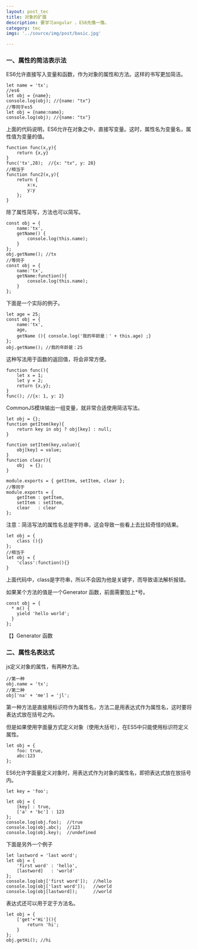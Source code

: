 ```yaml
---
layout: post_tec
title: 对象的扩展
description: 要学习angular ，ES6先撸一撸。
category: tec
imgs: '../source/img/post/basic.jpg'

---
```

### 一、属性的简洁表示法
ES6允许直接写入变量和函数，作为对象的属性和方法。这样的书写更加简洁。
```
let name = 'tx';
//es6
let obj = {name};
console.log(obj); //{name: "tx"}
//等同于es5
let obj = {name:name};
console.log(obj); //{name: "tx"}
```
上面的代码说明，ES6允许在对象之中，直接写变量。这时，属性名为变量名，属性值为变量的值。
```
function func(x,y){
	return {x,y}
}
func('tx',28);  //{x: "tx", y: 28}
//相当于
function func2(x,y){
	return {
		x:x,
		y:y
	};
}
```
除了属性简写，方法也可以简写。
```
const obj = {
	name:'tx',
	getName() {
		console.log(this.name);
	}
};
obj.getName(); //tx
//等同于
const obj = {
	name:'tx',
	getName:function(){
		console.log(this.name);
	}
};
```
下面是一个实际的例子。
```
let age = 25;
const obj = {
	name:'tx',
	age,
	getName (){ console.log('我的年龄是：' + this.age) ;}
};
obj.getName(); //我的年龄是：25
```
这种写法用于函数的返回值，将会非常方便。
```
function func(){
	let x = 1;
	let y = 2;
	return {x,y};
}
func(); //{x: 1, y: 2}
```
CommonJS模块输出一组变量，就非常合适使用简洁写法。
```
let obj = {};
function getItem(key){
	return key in obj ? obj[key] : null;
}

function setItem(key,value){
	obj[key] = value;
}
function clear(){
	obj  = {};
}

module.exports = { getItem, setItem, clear };
//等同于
module.exports = {
	getItem : getItem,
	setItem : setItem,
	clear   : clear
};
```
注意：简洁写法的属性名总是字符串，这会导致一些看上去比较奇怪的结果。
```
let obj = {
	class (){}
};
//相当于
let obj = {
	'class':function(){}
}
```
上面代码中，class是字符串，所以不会因为他是关键字，而导致语法解析报错。

如果某个方法的值是一个Generator 函数，前面需要加上*号。
```
const obj = {
  * m() {
    yield 'hello world';
  }
};
```
【】Generator 函数

### 二、属性名表达式
js定义对象的属性，有两种方法。
```
//第一种
obj.name = 'tx';
//第二种
obj['na' + 'me'] = 'jl';
```
第一种方法是直接用标识符作为属性名，方法二是用表达式作为属性名，这时要将表达式放在括号之内。

但是如果使用字面量方式定义对象（使用大括号），在ES5中只能使用标识符定义属性。
```
let obj = {
	foo: true,
	abc:123
};
```
ES6允许字面量定义对象时，用表达式作为对象的属性名，即把表达式放在放括号内。
```
let key = 'foo';

let obj = {
	[key] : true,
	['a' + 'bc'] : 123
};
console.log(obj.foo);  //true
console.log(obj.abc);  //123
console.log(obj.key);  //undefined
```
下面是另外一个例子
```
let lastword = 'last word';
let obj = {
	'first word' : 'hello',
	[lastword]   : 'world'
};
console.log(obj['first word']);  //hello
console.log(obj['last word']);   //world
console.log(obj[lastword]);  	 //world
```
表达式还可以用于定于方法名。
```
let obj = {
	['get'+'Hi'](){
		return 'hi';
	}
};
obj.getHi(); //hi
```











